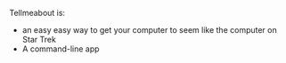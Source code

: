 Tellmeabout is:

* an easy easy way to get your computer to seem like the computer on Star Trek
* A command-line app
